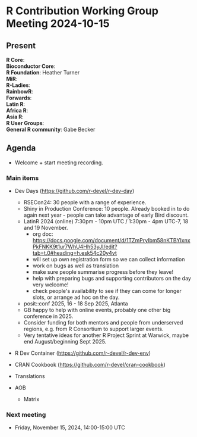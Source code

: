 # R Contribution Working Group Meeting 2024-10-15

## Present

**R Core**:    
**Bioconductor Core**:   
**R Foundation**: Heather Turner   
**MiR**:   
**R-Ladies**:   
**RainbowR**:   
**Forwards**:   
**Latin R**:   
**Africa R**:   
**Asia R**:   
**R User Groups**:   
**General R community**: Gabe Becker  

## Agenda

- Welcome + start meeting recording.

### Main items

- Dev Days (https://github.com/r-devel/r-dev-day)
    - RSECon24: 30 people with a range of experience.
    - Shiny in Production Conference: 10 people. Already booked in to do again next year - people can take advantage of early Bird discount.
    - LatinR 2024 (online) 7:30pm - 10pm UTC / 1:30pm - 4pm UTC-7, 18 and 19 November.
        - org doc: https://docs.google.com/document/d/1TZmPryIbm58nKTBYIxnxPkFNKK9t1ur7WhU4Hh53yJI/edit?tab=t.0#heading=h.esk54c20y4vt
        - will set up own registration form so we can collect information
        - work on bugs as well as translation
        - make sure people summarise progress before they leave!
        - help with preparing bugs and supporting contributors on the day very welcome! 
        - check people's availability to see if they can come for longer slots, or arrange ad hoc on the day.
    - posit::conf 2025, 16 - 18 Sep 2025, Atlanta
    - GB happy to help with online events, probably one other big conference in 2025.
    - Consider funding for both mentors and people from underserved regions, e.g. from R Consortium to support larger events.
    - Very tentative ideas for another R Project Sprint at Warwick, maybe end August/beginning Sept 2025.

- R Dev Container (https://github.com/r-devel/r-dev-env)

- CRAN Cookbook (https://github.com/r-devel/cran-cookbook)

- Translations

- AOB
    - Matrix

### Next meeting

- Friday, November 15, 2024, 14:00-15:00 UTC
